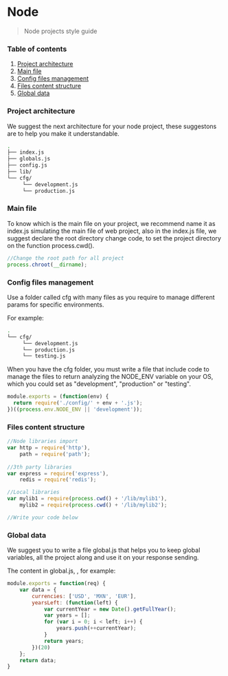 Node
====

> Node projects style guide

### Table of contents

1. [Project architecture](#project-architecture)
1. [Main file](#main-file)
1. [Config files management](#config-files-management)
1. [Files content structure](#files-content-structure)
1. [Global data](#global-data)

### Project architecture

We suggest the next architecture for your node project, these suggestons are to help you make it understandable.

```sh
.
├── index.js
├── globals.js
├── config.js
├── lib/
└── cfg/
     └── development.js
     └── production.js
```

### Main file

To know which is the main file on your project, we recommend name it as index.js simulating the main file of web project, also in the index.js file, we suggest declare the root directory change code, to set the project directory on the function process.cwd().

```javascript
//Change the root path for all project
process.chroot(__dirname);

```

### Config files management

Use a folder called cfg with many files as you require to manage different params for specific environments.

For example:

```sh
.
└── cfg/
     └── development.js
     └── production.js
     └── testing.js
```

When you have the cfg folder, you must write a file that include code to manage the files to return analyzing the NODE_ENV variable on your OS, which you could set as "development", "production" or "testing".

```javascript
module.exports = (function(env) {
  return require('./config/' + env + '.js');
})((process.env.NODE_ENV || 'development'));

```

### Files content structure

```javascript
//Node libraries import
var http = require('http'),
    path = require('path');
    
//3th party libraries
var express = require('express'),
    redis = require('redis');

//Local libraries
var mylib1 = require(process.cwd() + '/lib/mylib1'),
    mylib2 = require(process.cwd() + '/lib/mylib2');

//Write your code below

```

### Global data

We suggest you to write a file global.js that helps you to keep global variables, all the project along and use it on your response sending.

The content in global.js, , for example:

```javascript
module.exports = function(req) {
    var data = {
        currencies: ['USD', 'MXN', 'EUR'],
        yearsLeft: (function(left) {
            var currentYear = new Date().getFullYear();
            var years = [];
            for (var i = 0; i < left; i++) {
                years.push(++currentYear);
            }
            return years;
        })(20)
    };
    return data;
}
```
